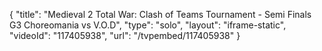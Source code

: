{
    "title": "Medieval 2 Total War: Clash of Teams Tournament - Semi Finals G3 Choreomania vs V.O.D",
    "type": "solo",
    "layout": "iframe-static",
    "videoId": "117405938",
    "url": "\/tvpembed\/117405938"
}
